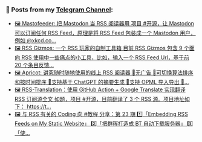 ### 📰 Posts from my [Telegram Channel](https://t.me/s/aboutrss):
<!-- BLOG-POST-LIST:START -->
- [🖼 Mastofeeder: 把 Mastodon 当 RSS 阅读器用 项目 #开源，让 Mastodon 可以订阅任何 RSS Feed，原理是将 RSS Feed 包装成一个 Mastodon 用户，例如 @xkcd.co...](https://t.me/aboutrss/1327)
- [🖼 RSS Gizmos: 一个 RSS 玩家的自制工具箱 目前 RSS Gizmos 包含 9 个面向 RSS 使用中一些痛点的小工具，比如，输入一个 RSS Feed Url，基于前 20 个条目反馈...](https://t.me/aboutrss/1326)
- [🖼 Apricot: 讲究随时随地使用的线上 RSS 阅读器 🔸无广告 🔸可切换算法排序和按时间排序 🔸支持基于 ChatGPT 的摘要生成 🔸支持 OPML 导入导出 🔸...](https://t.me/aboutrss/1325)
- [🖼 RSS-Translation：使用 GitHub Action + Google Translate 实现翻译 RSS 订阅源全文 如题，项目 #开源，目前翻译了 3 个 RSS 源。项目地址如下： https://t...](https://t.me/aboutrss/1324)
- [🖼 与 RSS 有关的 Coding 向 #教程 分享：第 23 期 1️⃣「Embedding RSS Feeds on My Static Website」 2️⃣「把群晖打造成 BT 自动下载服务器」 3️⃣「使...](https://t.me/aboutrss/1323)
<!-- BLOG-POST-LIST:END -->

<!--
**AboutRSS/AboutRSS** is a ✨ _special_ ✨ repository because its `README.md` (this file) appears on your GitHub profile.

Here are some ideas to get you started:

- 🔭 I’m currently working on ...
- 🌱 I’m currently learning ...
- 👯 I’m looking to collaborate on ...
- 🤔 I’m looking for help with ...
- 💬 Ask me about ...
- 📫 How to reach me: ...
- 😄 Pronouns: ...
- ⚡ Fun fact: ...
-->
